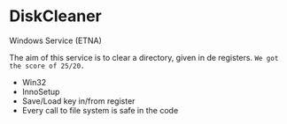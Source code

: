 # DiskCleaner
Windows Service (ETNA)

The aim of this service is to clear a directory, given in de registers.
`We got the score of 25/20.`

 - Win32
 - InnoSetup
 - Save/Load key in/from register
 - Every call to file system is safe in the code
